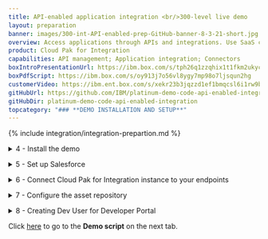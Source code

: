 ```yaml
---
title: API-enabled application integration <br/>300-level live demo
layout: preparation
banner: images/300-int-API-enabled-prep-GitHub-banner-8-3-21-short.jpg
overview: Access applications through APIs and integrations. Use SaaS connectivity to Salesforce to create a self-service car repair API giving customers real-time estimates and integrating directly with record systems. The demo shows easy API creation with no-code App Connect Designer, rate limiting plans, security policies and self-service API consumption using the API Connect portal.
product: Cloud Pak for Integration
capabilities: API management; Application integration; Connectors
boxIntroPresentationUrl: https://ibm.box.com/s/tph26q1zzqhix1t1fkm2ukyc9eqgwdbg
boxPdfScript: https://ibm.box.com/s/oy913j7o56vl8ygy7mp98o7ljsqun2hg
customerVideo: https://ibm.ent.box.com/s/xekr23b3jqzzd1ef1bmqcsl6i1rw9bpf
gitHubUrl: https://github.com/IBM/platinum-demo-code-api-enabled-integration.git
gitHubDir: platinum-demo-code-api-enabled-integration
topcategory: "### **DEMO INSTALLATION AND SETUP**"
---
```


{% include integration/integration-prepartion.md %}

<span id="installDemo"></span>

<details markdown="1">

<summary>4 - Install the demo</summary>

1. The script to install the demo components requires a utility called jq. If you don't have it, follow the installation steps described in this <a href="https://jqlang.github.io/jq/download/" target="_blank" rel="noreferrer">page</a>, based on your operating system. <br/>

2. Install API Connect and App Connect by running the `deploy.sh` command:<br/>

   ```
   ./deploy.sh
   ```

This script may take 30-45 minutes to complete.

**[Go to top](#top)**

</details>

<span id="prereq"></span>

<details markdown="1">

<summary>5 - Set up Salesforce</summary>

You need a Salesforce developer account to use for testing. If you already have a Salesforce developer account, you can use that (start at step 2 below). If not, you can sign up for a free developer account by following step 1 below.

1. Go to <a href="https://developer.salesforce.com/signup" target="_blank" rel="noreferrer">Salesforce Developers</a>. Follow the prompts on the Saleforce pages to get your free developer account.<br/>

2. As soon as you have your account, go back to the <a href="https://login.salesforce.com/" target="_blank" rel="noreferrer">Salesforce log in page</a> and log in to your dev admin account.<br/><img src="images/Prep3.5.png" width="800" /><br/>

3. Click the **profile** icon (1) and save your Salesforce Login URL (2).<br/><img src="images/Prep3.6.png" width="800" /><br/>

4. In the same user profile menu, and select **Settings**.<br/><img src="images/Prep3.7.png" width="800" /><br/>

5. Click **Reset My Security Token** in the **My Personal Information** (1) menu. Then, click **Reset Security Token** (2). A newly-generated security token will be emailed to you.<br/><img src="images/Prep3.8.png" width="800" /><br/>

6. Next, you will create an application representing App Connect Enterprise, and then retrieve the Consumer Key and Consumer Secret. Click the **cogwheel** icon (1) and then select **Setup** (2).<br/><img src="images/Prep3.9.png" width="800" /><br/>

7. In the navigator on the left-hand side, scroll to **PLATFORM TOOLS**, expand **Apps** (1), and click **App Manager** (2).<br/><img src="images/prep-image3.7.png" width="800" /><br/>

8. Click **New Connected App**.<br/><img src="images/prep-image3.8.png" width="800" /><br/>

9. Enter **App Connect** (1) as the **Connect App Name** and your email as the **Contact Email** (2). Select **Enable OAuth Settings** (3).<br/><img src="images/prep-image3.9.png" width="800" /><br/>

10. Select **Enable for Device Flow** (1). Now select **Manage user data via APIs (api)** (2) as the **Selected OAuth Scopes**. Click **Add** (3)<br/><img src="images/prep-image3.10.png" width="800" /><br/>

11. Click **Save**.<br/><img src="images/prep-image3.11.png" width="800" /><br/>

12. It will take approximately 10 minutes for the new connected app to register in Salesforce. Once it does, you should see **Manage Consumer Details** displayed. Click **Manage Consumer Details,** following any authentication directions.<br/><img src="images/Prep3.15.png" width="800" /><br/>

13. Save the **Consumer Key** and **Consumer Secret.**<br/><img src="images/salesforce-key-secret.png" width="800" /><br/>

14. In the search box at the top of the screen, enter **OAuth** (1), and then select **OAuth and OpenID Connect Settings** (2).<br/><img src="images/oauth-and-open-id.png" width="800" /><br/>

15. Ensure that **OAuth User-Agent Flows** and **OAuth Username-Password Flows** are enabled. <br/><img src="images/oauth-user-agent-flows.png" width="800" /><br/>

Your Salesforce developer account is ready.

**[Go to top](#top)**

</details>

<span id="connectEndpoints"></span>

<details markdown="1">

<summary>6 - Connect Cloud Pak for Integration instance to your endpoints</summary>

Let’s configure our services endpoints in Cloud Pak for Integration.

Now, let's configure our services endpoints in Cloud Pak for Integration.<br/>

1.	Return the command line and use the URL, username (1), credentials (2) and click **Sign In** (3) to access the Platform Navigator.<br/><img src="images/prep-image209.png" width="800" /><br/><img src="images/prep-image210.png" width="800" /><br/><br/><inline-notification text="If you are using Chrome, you may see a certificate error when accessing the page. To bypass this, type <strong>thisisunsafe</strong> and press return."></inline-notification><br/>

2. You will be asked to provide a new password as you are using a temporary password. Provide a new password and click **Submit**. <br/><img src="images/prep-501.png" width="800" /><br/>

3. In the menu on the top left, open the **Design** folder (1) and select **Integrations** (2). <br/><img src="images/prep-44.png" width="800" /><br/>

4. Click on the **ace-designer-demo** entry. <br/><img src="images/prep-44-2.png" width="800" /><br/>

5. Click the **Catalog** icon to see a list of the available connectors. <br/><img src="images/prep-45.png" width="800" /><br/>

4. This is the list of the available connectors.<br/><img src="images/Prep4.4.png" width="800" /><br/>

   Now configure the Salesforce connector.<br/><br/>

5. Search for **salesforce** (1) and click **Connect** (2).<br/><img src="images/Prep4.5.png" width="800" /><br/>

6. Enter your Salesforce **Login URL**.<inline-notification text="You must enter <strong>‘https://’</strong> in front of the Saleforce Login URL you saved earlier. The connection will not work if you just copy/paste the URL."></inline-notification><img src="images/Prep4.6.png" width="800" />

7. Input your Salesforce **Username** (1). Fill in the connector's **Password** field (2) by concatenating your Salesforce **Password** and the **Security token** received via email.<br/><br/>For example, if your Salesforce password is ‘myGreatPassword’ and your Salesforce security token is ‘2325jsdhew4312hs534dh’ then enter ‘myGreatPassword2325jsdhew4312hs534dh’ in the **Password** field.<br/><img src="images/Prep4.7.png" width="800" /><br/><br/>

8. Input Salesforce’s **Consumer Key** as **Client ID** (1) and **Secret** as **Client Secret** (2), respectively, in the connector account UI. Click **Connect** (3).<br/><img src="images/Prep4.8.png" width="800" /><br/>

9. Click on the **menu** icon (1) and select **Rename Account** (2).<br/><img src="images/Prep4.9.png" width="800" /><br/>

10. Enter **App Connect Trial** (1) as **Account name** and click **Rename Account** (2).<br/><img src="images/Prep4.10.png" width="800" /><br/>

Your environment is ready to demo.

<br/>

**[Go to top](#top)**

</details>

<span id="CreateUser"></span>

<details markdown="1">

<summary>7 - Configure the asset repository</summary>

During the demo we will import an existing flow from the assest repository. An existing GitHub repository will be configured to import the flow. 

1. Select **assetrepo**.<br/><img src="images/asset-repo-100.png" width="800" /><br/>

2. Click **Remotes** (1) and select **Add remote** (2). <br/><img src="images/asset-repo-110.png" width="800" /><br/>

3. Fill in the following values:<br/>
   * **Name** (1): CP4I Demo Assets
   * **Git URL** (2): https://github.com/IBM/cp4i-demos.git
   * **Automatic sync options** (3): 5 minutes
   * **Asset types to synchronize** (4): Select all 
   Click **Create remote** (5) to complete the form.
   <img src="images/asset-repo-120.png" width="800" /><br/>

4. In a couple of minutes the resources from the GitHub repository will be synchronized.<br/><img src="images/asset-repo-130.png" width="800" /><br/>

<br/>

**[Go to top](#top)**

</details>

<span id="CreateUser"></span>

<details markdown="1">

<summary>8 - Creating Dev User for Developer Portal</summary>

Now create a user in the Developer Portal.

1. Expand **Design** and select **APIs** (1).<br/><img src="images/prep-image501.png" width="800" /><br/>

2. Click **ademo** API management. <br/><img src="images/prep-image502.png" width="800" /><br/>

3. If a login screen is presented, select **Cloud Pak User Registry** <br/><img src="images/prep-image212.png" width="800" /><br/>

4. Click **Manage catalogs** (2).<br/><img src="images/prep-image213.png" width="800" /><br/>

5. Open **Sandbox**.<br/><img src="images/prep-image214.png" width="800" /><br/>

6. Select the **Consumers** (1) tab, click **Add** (2) and select **Create organization** (3).<br/><img src="images/prep-image215.png" width="800" /><br/>

7. Fill in **IBM** as the title.<br/><img src="images/prep-image216.png" width="800" /><br/>

8. Scroll down to the Owner section, set the type of user to **New user** (1), fill in the following details and click **Create**.

    | FIELD | VALUE |
    | ------ | ------- |
    | **Username:** | devuser |
    | **Email:** | devuser@ibmapiconnect.com |
    | **First name:** | Dev |
    | **Last name:** | User |
    | **Password:** | AP1Connect! | 
    
    <img src="images/prep-image217.png" width="800" />

9. A new consumer organization is created.
<br/><img src="images/prep-image218.png" width="800" /><br/>

Congratulations! Your portal developer user has been created and you are ready for the demo.

<br/>

**[Go to top](#top)**

</details>

Click [here](/300-integration-api-enabled-application-integration/demo-script) to go to the **Demo script** on the next tab.